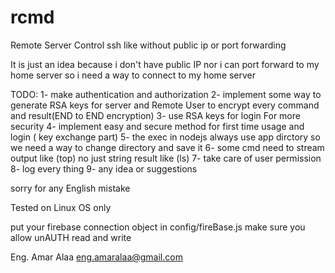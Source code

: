 # rcmd
Remote Server Control ssh like without public ip or port forwarding

It is just an idea because i don't have public IP nor i can port forward to my home server 
so i need a way to connect to my home server 

TODO:
1- make authentication and authorization
2- implement some way to generate RSA keys for server and Remote User to encrypt every command and result(END to END encryption)
3- use RSA keys for login For more security
4- implement easy and secure method for first time usage and login ( key exchange part)
5- the exec in nodejs always use app dirctory so we need a way to change directory and save it
6- some cmd need to stream output like (top) no just string result like (ls)
7- take care of user permission
8- log every thing 
9- any idea or suggestions

sorry for any English mistake

Tested on Linux OS only

put your firebase connection object in config/fireBase.js
make sure you allow unAUTH read and write


Eng. Amar Alaa
eng.amaralaa@gmail.com
